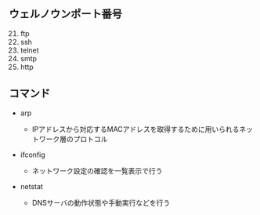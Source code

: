 ## ウェルノウンポート番号
21. ftp
22. ssh
23. telnet
25. smtp
80. http


## コマンド
- arp
  - IPアドレスから対応するMACアドレスを取得するために用いられるネットワーク層のプロトコル

- ifconfig
  - ネットワーク設定の確認を一覧表示で行う

- netstat
  - DNSサーバの動作状態や手動実行などを行う
